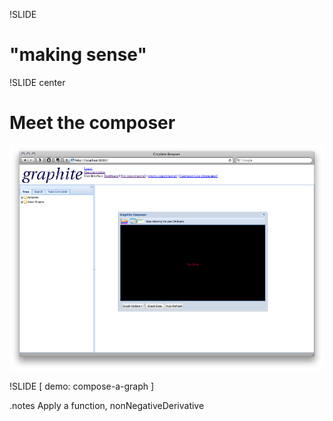 !SLIDE
# "making sense" #
!SLIDE center
# Meet the composer #
![empty composer](empty_composer.png)

!SLIDE
[ demo: compose-a-graph ]

.notes Apply a function, nonNegativeDerivative
